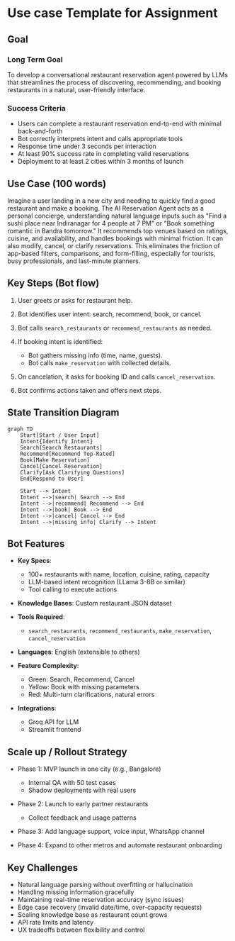# Use case Template for Assignment

## Goal

### Long Term Goal

To develop a conversational restaurant reservation agent powered by LLMs that streamlines the process of discovering, recommending, and booking restaurants in a natural, user-friendly interface.

### Success Criteria

* Users can complete a restaurant reservation end-to-end with minimal back-and-forth
* Bot correctly interprets intent and calls appropriate tools
* Response time under 3 seconds per interaction
* At least 90% success rate in completing valid reservations
* Deployment to at least 2 cities within 3 months of launch

## Use Case (100 words)

Imagine a user landing in a new city and needing to quickly find a good restaurant and make a booking. The AI Reservation Agent acts as a personal concierge, understanding natural language inputs such as "Find a sushi place near Indiranagar for 4 people at 7 PM" or "Book something romantic in Bandra tomorrow." It recommends top venues based on ratings, cuisine, and availability, and handles bookings with minimal friction. It can also modify, cancel, or clarify reservations. This eliminates the friction of app-based filters, comparisons, and form-filling, especially for tourists, busy professionals, and last-minute planners.

## Key Steps (Bot flow)

1. User greets or asks for restaurant help.
2. Bot identifies user intent: search, recommend, book, or cancel.
3. Bot calls `search_restaurants` or `recommend_restaurants` as needed.
4. If booking intent is identified:

   * Bot gathers missing info (time, name, guests).
   * Bot calls `make_reservation` with collected details.
5. On cancelation, it asks for booking ID and calls `cancel_reservation`.
6. Bot confirms actions taken and offers next steps.

## State Transition Diagram

```mermaid
graph TD
    Start[Start / User Input]
    Intent{Identify Intent}
    Search[Search Restaurants]
    Recommend[Recommend Top-Rated]
    Book[Make Reservation]
    Cancel[Cancel Reservation]
    Clarify[Ask Clarifying Questions]
    End[Respond to User]

    Start --> Intent
    Intent -->|search| Search --> End
    Intent -->|recommend| Recommend --> End
    Intent -->|book| Book --> End
    Intent -->|cancel| Cancel --> End
    Intent -->|missing info| Clarify --> Intent
```

## Bot Features

* **Key Specs**:

  * 100+ restaurants with name, location, cuisine, rating, capacity
  * LLM-based intent recognition (LLama 3-8B or similar)
  * Tool calling to execute actions
* **Knowledge Bases**: Custom restaurant JSON dataset
* **Tools Required**:

  * `search_restaurants`, `recommend_restaurants`, `make_reservation`, `cancel_reservation`
* **Languages**: English (extensible to others)
* **Feature Complexity**:

  * Green: Search, Recommend, Cancel
  * Yellow: Book with missing parameters
  * Red: Multi-turn clarifications, natural errors
* **Integrations**:

  * Groq API for LLM
  * Streamlit frontend

## Scale up / Rollout Strategy

* Phase 1: MVP launch in one city (e.g., Bangalore)

  * Internal QA with 50 test cases
  * Shadow deployments with real users
* Phase 2: Launch to early partner restaurants

  * Collect feedback and usage patterns
* Phase 3: Add language support, voice input, WhatsApp channel
* Phase 4: Expand to other metros and automate restaurant onboarding

## Key Challenges

* Natural language parsing without overfitting or hallucination
* Handling missing information gracefully
* Maintaining real-time reservation accuracy (sync issues)
* Edge case recovery (invalid date/time, over-capacity requests)
* Scaling knowledge base as restaurant count grows
* API rate limits and latency
* UX tradeoffs between flexibility and control
